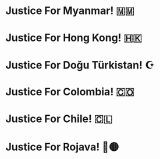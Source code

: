 # Justice For Myanmar! 🇲🇲
# Justice For Hong Kong! 🇭🇰
# Justice For Doğu Türkistan! ☪
# Justice For Colombia! 🇨🇴
# Justice For Chile! 🇨🇱
# Justice For Rojava! 🔵🟡
